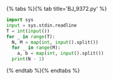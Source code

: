 {% tabs %}{% tab title='BJ_9372.py' %}

```py
import sys
input = sys.stdin.readline
T = int(input())
for _ in range(T):
  N, M = map(int, input().split())
  for _ in range(M):
    a, b = map(int, input().split())
  print(N - 1)
```

{% endtab %}{% endtabs %}
